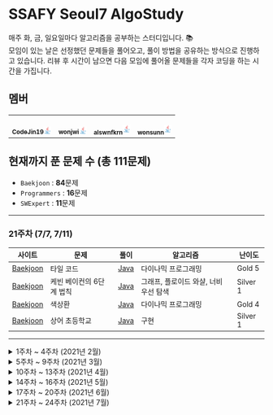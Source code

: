 # SSAFY Seoul7 AlgoStudy

매주 화, 금, 일요일마다 알고리즘을 공부하는 스터디입니다. 📚 <br/>
모임이 있는 날은 선정했던 문제들을 풀어오고, 풀이 방법을 공유하는 방식으로 진행하고 있습니다.
리뷰 후 시간이 남으면 다음 모임에 풀어올 문제들을 각자 코딩을 하는 시간을 가집니다.
<br>
## 멤버
<table>
  <tr>
    <td align="center"><a href="https://github.com/CodeJin19"><img src="https://avatars.githubusercontent.com/u/48464014?s=460&v=4" width="100px;" alt=""/><br /><sub><b>CodeJin19</b><img src="https://raw.githubusercontent.com/devicons/devicon/master/icons/java/java-original.svg" alt="java" width="15" height="15"/></sub></a><br /></td>
    <td align="center"><a href="https://github.com/wonjwi"><img src="https://avatars.githubusercontent.com/u/69590041?s=460&u=b432ff3d3e5a5e06dac7782275dac216bbb1e976&v=4" width="100px;" alt=""/><br /><sub><b>wonjwi</b><img src="https://raw.githubusercontent.com/devicons/devicon/master/icons/java/java-original.svg" alt="java" width="15" height="15"/></sub></a><br /></td>
    <td align="center"><a href="https://github.com/alswnfkrn"><img src="https://avatars.githubusercontent.com/u/78595563?s=460&v=4" width="100px;" alt=""/><br /><sub><b>alswnfkrn</b></sub><img src="https://raw.githubusercontent.com/devicons/devicon/master/icons/java/java-original.svg" alt="java" width="15" height="15"/></a><br /></td>
    <td align="center"><a href="https://github.com/wonsunn"><img src="https://avatars.githubusercontent.com/u/47625368?s=460&v=4" width="100px;" alt=""/><br /><sub><b>wonsunn</b></sub><img src="https://raw.githubusercontent.com/devicons/devicon/master/icons/java/java-original.svg" alt="java" width="15" height="15"/></a><br /></td>
  </tr>
</table>

## 현재까지 푼 문제 수 (총 111문제)

* `Baekjoon` : **84**문제
* `Programmers` : **16**문제
* `SWExpert` : **11**문제

---

### 21주차 (7/7, 7/11)
|사이트|문제|풀이|알고리즘|난이도|
|---|---|---|---|---|
|[Baekjoon](https://www.acmicpc.net/problem/1720)|타일 코드|[Java](21주차/타일%20코드)|다이나믹 프로그래밍|Gold 5|
|[Baekjoon](https://www.acmicpc.net/problem/1389)|케빈 베이컨의 6단계 법칙|[Java](21주차/케빈%20베이컨의%206단계%20법칙)|그래프, 플로이드 와샬, 너비 우선 탐색|Silver 1|
|[Baekjoon](https://www.acmicpc.net/problem/2482)|색상환|[Java](21주차/색상환)| 다이나믹 프로그래밍                   |Gold 4|
|[Baekjoon](https://www.acmicpc.net/problem/21608)|상어 초등학교|[Java](21주차/상어%20초등학교)|구현|Silver 1|

---

<details>
    <summary>1주차 ~ 4주차 (2021년 2월)</summary>

### 1주차 (2/5, 2/7)
|사이트|문제|알고리즘|난이도|
|---|---|---|---|
|[Baekjoon](https://www.acmicpc.net/problem/14606)|피자 (Small)|다이나믹 프로그래밍|Silver 4|
|[Baekjoon](https://www.acmicpc.net/problem/1918)|후위 표기식|자료 구조, 스택|Gold 4|
|[Baekjoon](https://www.acmicpc.net/problem/1935)|후위 표기식2|자료 구조, 스택|Silver 3|

### 2주차 (2/10, 2/14)
|사이트|문제|알고리즘|난이도|
|---|---|---|---|
|[Baekjoon](https://www.acmicpc.net/problem/1759)|암호 만들기|브루트포스, 백트래킹|Gold 5|
|[Baekjoon](https://www.acmicpc.net/problem/11866)|요세푸스 문제 0|자료 구조, 큐|Silver 4|
|[Baekjoon](https://www.acmicpc.net/problem/2346)|풍선 터뜨리기|자료 구조, 덱|Silver 3|
|[Baekjoon](https://www.acmicpc.net/problem/5430)|AC|구현, 자료 구조, 문자열|Silver 2|

### 3주차 (2/16, 2/19, 2/21)
|사이트|문제|알고리즘|난이도|
|---|---|---|---|
|[Baekjoon](https://www.acmicpc.net/problem/14503)|로봇 청소기|구현, 시뮬레이션|Gold 5|
|[Baekjoon](https://www.acmicpc.net/problem/1987)|알파벳|깊이 우선 탐색, 백트래킹|Gold 4|
|[Baekjoon](https://www.acmicpc.net/problem/9613)|GCD 합|수학, 유클리드 호제법|Silver 3|
|[Baekjoon](https://www.acmicpc.net/problem/16918)|봄버맨|구현, 그래프, 너비 우선 탐색|Silver 1|
|[Baekjoon](https://www.acmicpc.net/problem/2206)|벽 부수고 이동하기|그래프, 너비 우선 탐색|Gold 4|
|[Baekjoon](https://www.acmicpc.net/problem/13410)|거꾸로 구구단|브루트포스|Bronze 2|

### 4주차 (2/23, 2/25, 2/28)
|사이트|문제|알고리즘|난이도|
|---|---|---|---|
|[SWExpert](https://swexpertacademy.com/main/code/problem/problemDetail.do?contestProbId=AWuSgKpqmooDFASy)|부먹왕국의 차원 관문||D3|
|[SWExpert](https://swexpertacademy.com/main/code/problem/problemSubmitHistory.do?contestProbId=AWczm7QaACgDFAWn)|삼성시의 버스 노선||D3|
|[SWExpert](https://swexpertacademy.com/main/code/problem/problemDetail.do?contestProbId=AWVWgkP6sQ0DFAUO)|의석이의 세로로 말해요||D3|
|[SWExpert](https://swexpertacademy.com/main/code/problem/problemDetail.do?contestProbId=AWS2dSgKA8MDFAVT)|성공적인 공연 기획||D3|
|[SWExpert](https://swexpertacademy.com/main/code/problem/problemDetail.do?contestProbId=AWRuoqCKkE0DFAXt)|테네스의 특별한 소수||D3|
|[Baekjoon](https://www.acmicpc.net/problem/7576)|토마토|너비 우선 탐색, 그래프|Silver 1|

</details>

<details>
  <summary>5주차 ~ 9주차 (2021년 3월)</summary>

### 5주차 (3/2, 3/5, 3/7)
|사이트|문제|알고리즘|난이도|
|---|---|---|---|
|Baekjoon|[아기 상어](https://www.acmicpc.net/problem/16236)|구현, 그래프, BFS|Gold 4|
|Baekjoon|[행복 유치원](https://www.acmicpc.net/problem/13164)|그리디, 정렬|Silver 1|
|Baekjoon|[청소년 상어](https://www.acmicpc.net/problem/19236)|구현, 백트래킹|Gold 2|
|Baekjoon|[당근 키우기](https://www.acmicpc.net/problem/20363)|수학, 그리디|Silver 5|
|Baekjoon|[연구소](https://www.acmicpc.net/problem/14502)|그래프, 브루트포스, BFS|Gold 5|
|Baekjoon|[미로 탐색](https://www.acmicpc.net/problem/2178)|그래프, BFS|Silver 1|

### 6주차 (3/9, 3/11, 3/14)
|사이트|문제|알고리즘|난이도|
|---|---|---|---|
|Baekjoon|[퇴사](https://www.acmicpc.net/problem/14501)|DP, 브루트포스|Silver 4|
|Baekjoon|[움직이는 미로 탈출](https://www.acmicpc.net/problem/16954)|그래프, BFS|Gold 4|
|Programmers|[주식가격](https://programmers.co.kr/learn/courses/30/lessons/42584)|스택, 큐|Level 2|
|Programmers|[크레인 인형뽑기 게임](https://programmers.co.kr/learn/courses/30/lessons/64061)|스택, 큐|Level 1|
|Baekjoon|[기차가 어둠을 헤치고 은하수를](https://www.acmicpc.net/problem/15787)|구현, 비트마스킹|Silver 2|
|Baekjoon|[공주님을 구해라!](https://www.acmicpc.net/problem/17836)|그래프, BFS|Gold 5|

### 7주차 (3/16, 3/18, 3/21)
|사이트|문제|알고리즘|난이도|
|---|---|---|---|
|SWExpert|[홈 방범 서비스](https://swexpertacademy.com/main/code/problem/problemDetail.do?contestProbId=AV5V61LqAf8DFAWu)|구현, 시뮬레이션|모의 SW 역량테스트|
|SWExpert|[숫자 만들기](https://swexpertacademy.com/main/code/problem/problemDetail.do?contestProbId=AWIeRZV6kBUDFAVH)|브루트포스|모의 SW 역량테스트|
|SWExpert|[무선 충전](https://swexpertacademy.com/main/code/problem/problemDetail.do?contestProbId=AWXRDL1aeugDFAUo)|구현, 시뮬레이션|모의 SW 역량테스트|
|SWExpert|[원자 소멸 시뮬레이션](https://swexpertacademy.com/main/code/problem/problemDetail.do?contestProbId=AWXRFInKex8DFAUo)|구현, 시뮬레이션|모의 SW 역량테스트|
|SWExpert|[벽돌 깨기](https://swexpertacademy.com/main/code/problem/problemDetail.do?contestProbId=AWXRQm6qfL0DFAUo)|구현, 시뮬레이션|모의 SW 역량테스트|
|SWExpert|[물놀이를 가자](https://swexpertacademy.com/main/code/problem/problemDetail.do?contestProbId=AXWXMZta-PsDFAST)|그래프, BFS|D4|

### 8주차 (3/23, 3/26, 3/28)
|사이트|문제|알고리즘|난이도|
|---|---|---|---|
|Baekjoon|[도시 분할 계획](https://www.acmicpc.net/problem/1647)|그래프, 최소 스패닝 트리|Gold 4|
|Baekjoon|[팩토리얼 0의 개수](https://www.acmicpc.net/problem/1676)|수학, 큰 수 연산|Silver 3|
|Programmers|[큰 수 만들기](https://programmers.co.kr/learn/courses/30/lessons/42883)|그리디|Level 2|
|Programmers|[메뉴 리뉴얼](https://programmers.co.kr/learn/courses/30/lessons/72411)|정렬, 자료 구조|Level 2|
|Baekjoon|[레이저 통신](https://www.acmicpc.net/problem/6087)|그래프, BFS|Gold 4|
|Baekjoon|[근손실](https://www.acmicpc.net/problem/18429)|브루트포스, 백트래킹|Silver 3|

### 9주차 (3/30, 4/1, 4/4)
|사이트|문제|알고리즘|난이도|
|---|---|---|---|
|Baekjoon|[괄호](https://www.acmicpc.net/problem/10422)|수학, 다이나믹 프로그래밍, 조합론|Gold 4|
|Baekjoon|[직사각형 탈출](https://www.acmicpc.net/problem/16973)|그래프, BFS|Gold 5|
|Programmers|[전화번호 목록](https://programmers.co.kr/learn/courses/30/lessons/42577)|해시|Level 2|
|Programmers|[오픈채팅방](https://programmers.co.kr/learn/courses/30/lessons/42888)|자료 구조, 구현|Level 2|
|Baekjoon|[해킹](https://www.acmicpc.net/problem/10282)|그래프, 다익스트라|Gold 4|
|Baekjoon|[떡 먹는 호랑이](https://www.acmicpc.net/problem/2502)|수학, 다이나믹 프로그래밍|Silver 1|

</details>

<details>
  <summary>10주차 ~ 13주차 (2021년 4월)</summary>

### 10주차 (4/6, 4/8, 4/11)
|사이트|문제|풀이|알고리즘|난이도|
|---|---|---|---|---|
|[Baekjoon](https://www.acmicpc.net/problem/2865)|나는 위대한 슈퍼스타K|[Java](10주차/나는%20위대한%20슈퍼스타K)|그리디, 정렬, 우선순위 큐|Silver 4|
|[Baekjoon](https://www.acmicpc.net/problem/9655)|돌 게임|[Java](10주차/돌%20게임)|수학, 다이나믹 프로그래밍|Silver 5|
|[Baekjoon](https://www.acmicpc.net/problem/1495)|기타리스트|[Java](10주차/기타리스트)|다이나믹 프로그래밍|Silver 1|
|[Baekjoon](https://www.acmicpc.net/problem/2602)|돌다리 건너기|[Java](10주차/돌다리%20건너기)|다이나믹 프로그래밍|Gold 4|
|[Baekjoon](https://www.acmicpc.net/problem/12761)|돌다리|[Java](10주차/돌다리)|그래프, 너비 우선 탐색|Silver 2|
|[Baekjoon](https://www.acmicpc.net/problem/9466)|텀 프로젝트|[Java](10주차/텀%20프로젝트)|그래프, 깊이 우선 탐색|Gold 4|

### 11주차 (4/13, 4/16, 4/18)
|사이트|문제|풀이|알고리즘|난이도|
|---|---|---|---|---|
|[Baekjoon](https://www.acmicpc.net/problem/17281)|⚾|[Java](11주차/⚾%EF%B8%8F)|구현, 브루트포스|Gold 4|
|[Baekjoon](https://www.acmicpc.net/problem/9465)|스티커|[Java](11주차/스티커)|다이나믹 프로그래밍|Silver 2|
|[Baekjoon](https://www.acmicpc.net/problem/3980)|선발 명단|[Java](11주차/선발%20명단)|브루트포스, 백트래킹|Gold 4|
|[Baekjoon](https://www.acmicpc.net/problem/6987)|월드컵|[Java](11주차/월드컵)|브루트포스, 백트래킹|Silver 1|
|[Baekjoon](https://www.acmicpc.net/problem/10836)|여왕벌|[Java](11주차/여왕벌)|구현, 시뮬레이션|Gold 4|
|[Baekjoon](https://www.acmicpc.net/problem/1764)|듣보잡|[Java](11주차/듣보잡)|자료 구조, 문자열, 정렬|Silver 4|

### 12주차 (4/20, 4/23)
|사이트|문제|풀이|알고리즘|난이도|
|---|---|---|---|---|
|[Programmers](https://programmers.co.kr/learn/courses/30/lessons/64064)|불량 사용자|[Java](12주차/불량%20사용자)|브루트포스, 해시, 문자열|Level 3|
|[Programmers](https://programmers.co.kr/learn/courses/30/lessons/1835)|단체사진 찍기|[Java](12주차/단체사진%20찍기)|브루트포스|Level 2|
|[Baekjoon](https://www.acmicpc.net/problem/2660)|회장뽑기|[Java](12주차/회장뽑기)|그래프, 너비 우선 탐색|Gold 5|
|[Baekjoon](https://www.acmicpc.net/problem/1965)|상자넣기|[Java](12주차/상자넣기)|다이나믹 프로그래밍|Silver 2|

### 13주차 (4/27, 4/29, 5/2)
|사이트|문제|풀이|알고리즘|난이도|
|---|---|---|---|---|
|[Programmers](https://programmers.co.kr/learn/courses/30/lessons/67259)|경주로 건설|[Java](12주차/경주로%20건설)|그래프, 너비 우선 탐색|Level 3|
|[Programmers](https://programmers.co.kr/learn/courses/30/lessons/42885)|구명보트|[Java](12주차/구명보트)|그리디|Level 2|
|[Baekjoon](https://www.acmicpc.net/problem/13549)|숨바꼭질 3|[Java](13주차/숨바꼭질%203)|그래프, 너비 우선 탐색|Gold 5|
|[Baekjoon](https://www.acmicpc.net/problem/16947)|서울 지하철 2호선|[Java](13주차/서울%20지하철%202호선)|너비 우선 탐색, 깊이 우선 탐색|Gold 3|
|[Baekjoon](https://www.acmicpc.net/problem/1932)|정수 삼각형|[Java](13주차/정수%20삼각형)|다이나믹 프로그래밍|Silver 1|
|[Baekjoon](https://www.acmicpc.net/problem/8980)|택배|[Java](13주차/택배)|그리디, 정렬|Gold 3|

</details>

<details>
  <summary>14주차 ~ 16주차 (2021년 5월)</summary>

### 14주차 (5/4, 5/6, 5/9)
|사이트|문제|풀이|알고리즘|난이도|
|---|---|---|---|---|
|[Baekjoon](https://www.acmicpc.net/problem/16463)|13일의 금요일|[Java](14주차/13일의%20금요일)|브루트포스|Silver 3|
|[Baekjoon](https://www.acmicpc.net/problem/14938)|서강그라운드|[Java](14주차/서강그라운드)|그래프, 다익스트라, 플로이드-와샬|Gold 4|
|[Baekjoon](https://www.acmicpc.net/problem/1931)|회의실 배정|[Java](14주차/회의실%20배정)|그리디, 정렬|Silver 2|
|[Baekjoon](https://www.acmicpc.net/problem/1043)|거짓말|[Java](14주차/거짓말)|그래프, 분리 집합|Gold 4|
|[Baekjoon](https://www.acmicpc.net/problem/1013)|Contact|[Java](14주차/Contact)|문자열, 정규 표현식|Gold 5|
|[Baekjoon](https://www.acmicpc.net/problem/8972)|미친 아두이노|[Java](14주차/미친%20아두이노)|구현, 시뮬레이션|Gold 4|

### 15주차 (5/11, 5/14, 5/16)
|사이트|문제|풀이|알고리즘|난이도|
|---|---|---|---|---|
|[Baekjoon](https://www.acmicpc.net/problem/15685)|드래곤 커브|[Java](15주차/드래곤%20커브)|구현, 시뮬레이션|Gold 4|
|[Baekjoon](https://www.acmicpc.net/problem/2156)|포도주 시식|[Java](15주차/포도주%20시식)|다이나믹 프로그래밍|Silver 1|
|[Baekjoon](https://www.acmicpc.net/problem/20191)|줄임말|[Java](15주차/줄임말)|다이나믹 프로그래밍, 문자열, 두 포인터|Gold 3|
|[Baekjoon](https://www.acmicpc.net/problem/2668)|숫자고르기|[Java](15주차/숫자고르기)|그래프, 깊이 우선 탐색|Gold 5|
|[Baekjoon](https://www.acmicpc.net/problem/2109)|순회강연|[Java](15주차/순회강연)|자료 구조, 그리디, 정렬|Gold 4|
|[Baekjoon](https://www.acmicpc.net/problem/2473)|세 용액|[Java](15주차/세%20용액)|정렬, 이분 탐색, 두 포인터|Gold 4|

### 16주차 (5/19, 6/6)
|사이트|문제|풀이|알고리즘|난이도|
|---|---|---|---|---|
|[Baekjoon](https://www.acmicpc.net/problem/1436)|영화감독 숌|[Java](16주차/영화감독%20숌)|브루트포스|Silver 5|
|[Baekjoon](https://www.acmicpc.net/problem/2597)|줄자접기|[Java](16주차/줄자접기)|구현|Silver 4|
|[Baekjoon](https://www.acmicpc.net/problem/5397)|키로거|[Java](16주차/키로거)|자료 구조, 스택, 덱, 연결리스트|Silver 3|
|[Baekjoon](https://www.acmicpc.net/problem/13305)|주유소|[Java](16주차/주유소)|그리디|Silver 4|

</details>

<details>
  <summary>17주차 ~ 20주차 (2021년 6월)</summary>

### 17주차 (6/8, 6/11, 6/13)
|사이트|문제|풀이|알고리즘|난이도|
|---|---|---|---|---|
|[Baekjoon](https://www.acmicpc.net/problem/5427)|불|[Java](17주차/불)|그래프, 너비 우선 탐색|Gold 4|
|[Baekjoon](https://www.acmicpc.net/problem/1826)|연료 채우기|[Java](17주차/연료%20채우기)|자료 구조, 그리디, 정렬, 우선순위 큐|Gold 3|
|[Programmers](https://programmers.co.kr/learn/courses/30/lessons/42578)|위장|[Java](17주차/위장)|자료 구조, 해시|Level 2|
|[Programmers](https://programmers.co.kr/learn/courses/30/lessons/77485)|행렬 테두리 회전하기|[Java](17주차/행렬%20테두리%20회전하기)|구현, 시뮬레이션|Level 2|
|[Baekjoon](https://www.acmicpc.net/problem/1756)|피자 굽기|[Java](17주차/피자%20굽기)|구현, 시뮬레이션, 이분 탐색|Gold 5|
|[Baekjoon](https://www.acmicpc.net/problem/1011)|Fly me to the Alpha Centauri|[Java](17주차/Fly%20me%20to%20the%20Alpha%20Centauri)|수학|Silver 1|

### 18주차 (6/15, 6/18, 6/20)
|사이트|문제|풀이|알고리즘|난이도|
|---|---|---|---|---|
|[Baekjoon](https://www.acmicpc.net/problem/16953)|A → B|[Java](18주차/A%20→%20B)|그래프, 그리디, 너비 우선 탐색|Silver 1|
|[Baekjoon](https://www.acmicpc.net/problem/16398)|행성 연결|[Java](18주차/행성%20연결)|그래프, 최소 스패닝 트리|Gold 4|
|[Baekjoon](https://www.acmicpc.net/problem/16987)|계란으로 계란치기|[Java](18주차/계란으로%20계란치기)|브루트포스, 백트래킹|Silver 1|
|[Baekjoon](https://www.acmicpc.net/problem/2056)|작업|[Java](18주차/작업)|다이나믹 프로그래밍, 그래프, 위상 정렬|Gold 4|
|[Baekjoon](https://www.acmicpc.net/problem/14226)|이모티콘|[Java](18주차/이모티콘)|다이나믹 프로그래밍, 그래프, 너비 우선 탐색|Gold 5|
|[Baekjoon](https://www.acmicpc.net/problem/14719)|빗물|[Java](18주차/빗물)|구현, 시뮬레이션|Gold 5|

### 19주차 (6/22, 6/25, 6/27)
|사이트|문제|풀이|알고리즘|난이도|
|---|---|---|---|---|
|[Baekjoon](https://www.acmicpc.net/problem/1484)|다이어트|[Java](19주차/다이어트)|수학, 두 포인터|Gold 4|
|[Baekjoon](https://www.acmicpc.net/problem/2665)|미로만들기|[Java](19주차/미로만들기)|그래프, 너비 우선 탐색, 다익스트라|Gold 4|
|[Baekjoon](https://www.acmicpc.net/problem/7573)|고기잡이|[Java](19주차/고기잡이)|브루트포스|Gold 4|
|[Baekjoon](https://www.acmicpc.net/problem/12865)|평범한 배낭|[Java](19주차/평범한%20배낭)|다이나믹 프로그래밍|Gold 5|
|[Baekjoon](https://www.acmicpc.net/problem/1941)|소문난 칠공주|[Java](19주차/소문난%20칠공주)|브루트포스, 그래프, 깊이 우선 탐색, 백트래킹|Gold 3|
|[Baekjoon](https://www.acmicpc.net/problem/10434)|행복한 소수|[Java](19주차/행복한%20소수)|수학, 구현, 시뮬레이션|Silver 3|

### 20주차 (6/30, 7/2, 7/4)
|사이트|문제|풀이|알고리즘|난이도|
|---|---|---|---|---|
|[Programmers](https://programmers.co.kr/learn/courses/30/lessons/43164)|여행경로|[Java](20주차/여행경로)|깊이 우선 탐색|Level 3|
|[Programmers](https://programmers.co.kr/learn/courses/30/lessons/12952)|N-Queen|[Java](20주차/N-Queen)|브루트포스, 백트래킹|Level 3|
|[Baekjoon](https://www.acmicpc.net/problem/11062)|카드 게임|[Java](20주차/카드%20게임)|다이나믹 프로그래밍, 게임 이론|Gold 3|
|[Baekjoon](https://www.acmicpc.net/problem/2573)|빙산|[Java](20주차/빙산)|구현, 그래프, 너비 우선 탐색, 깊이 우선 탐색|Gold 4|
|[Programmers](https://programmers.co.kr/learn/courses/30/lessons/42898)|등굣길|[Java](20주차/등굣길)|다이나믹 프로그래밍|Level 3|
|[Programmers](https://programmers.co.kr/learn/courses/30/lessons/49191)|순위|[Java](20주차/순위)|그래프|Level 3|

</details>

<details>
  <summary>21주차 ~ 24주차 (2021년 7월)</summary>

### 21주차 (7/7, 7/11)

| 사이트                                            | 문제                     | 풀이                                          | 알고리즘                              | 난이도   |
| ------------------------------------------------- | ------------------------ | --------------------------------------------- | ------------------------------------- | -------- |
| [Baekjoon](https://www.acmicpc.net/problem/1720)  | 타일 코드                | [Java](21주차/타일%20코드)                    | 다이나믹 프로그래밍                   | Gold 5   |
| [Baekjoon](https://www.acmicpc.net/problem/1389)  | 케빈 베이컨의 6단계 법칙 | [Java](21주차/케빈%20베이컨의%206단계%20법칙) | 그래프, 플로이드 와샬, 너비 우선 탐색 | Silver 1 |
| [Baekjoon](https://www.acmicpc.net/problem/2482)  | 색상환                   | [Java](21주차/색상환)                         | 다이나믹 프로그래밍                   | Gold 4   |
| [Baekjoon](https://www.acmicpc.net/problem/21608) | 상어 초등학교            | [Java](21주차/상어%20초등학교)                | 구현                                  | Silver 1 |

</details>
